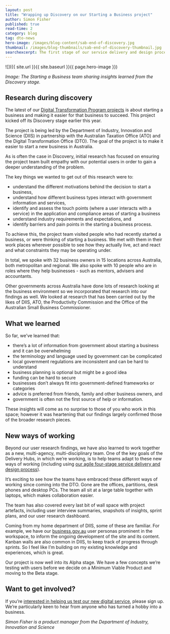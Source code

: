 ```yaml
---
layout: post
title: "Wrapping up Discovery on our Starting a Business project"
author: Simon Fisher
published: true
read-time: 2
category: blog
tag: dto-news
hero-image: /images/blog-content/sab-end-of-discovery.jpg
thumbnail: /images/blog-thumbnails/sab-end-of-discovery-thumbnail.jpg
searchexcerpt: The first stage of our service delivery and design process is Discovery, which is about finding out the real needs and problems faced by your users, and understanding the policy intent and technology constraints. In this post, Simon Fisher - Product Manager on the ‘Starting a Business’ transformation project - shares some of the team’s findings from their initial work.
---
```


![]({{ site.url }}{{ site.baseurl }}{{ page.hero-image }})

*Image: The Starting a Business team sharing insights learned from the Discovery stage.*

## Research during discovery

The latest of our [Digital Transformation Program projects](https://www.dto.gov.au/projects/) is about starting a business and making it easier for that business to succeed. This project kicked off its Discovery stage earlier this year.

The project is being led by the Department of Industry, Innovation and Science (DIIS) in partnership with the Australian Taxation Office (ATO) and the Digital Transformation Office (DTO). The goal of the project is to make it easier to start a new business in Australia.

As is often the case in Discovery, initial research has focused on ensuring the project team built empathy with our potential users in order to gain a deeper understanding of the problem.

The key things we wanted to get out of this research were to:

* understand the different motivations behind the decision to start a business,
* understand how different business types interact with government information and services,
* identify and assess the touch points (where a user interacts with a service) in the application and compliance areas of starting a business
* understand industry requirements and expectations, and
* identify barriers and pain points in the starting a business process.

To achieve this, the project team visited people who had recently started a business, or were thinking of starting a business. We met with them in their work places wherever possible to see how they actually live, act and react and what constraints they may be operating under.

In total, we spoke with 32 business owners in 15 locations across Australia, both metropolitan and regional. We also spoke with 10 people who are in roles where they help businesses - such as mentors, advisers and accountants.

Other governments across Australia have done lots of research looking at the business environment so we incorporated that research into our findings as well. We looked at research that has been carried out by the likes of DIIS, ATO, the Productivity Commission and the Office of the Australian Small Business Commissioner.

## What we learned

So far, we’ve learned that:

* there’s a lot of information from government about starting a business and it can be overwhelming
* the terminology and language used by government can be complicated
* local government regulations are inconsistent and can be hard to understand
* business planning is optional but might be a good idea
* funding can be hard to secure
* businesses don’t always fit into government-defined frameworks or categories
* advice is preferred from friends, family and other business owners, and
* government is often not the first source of help or information.

These insights will come as no surprise to those of you who work in this space; however it was heartening that our findings largely confirmed those of the broader research pieces. 

## New ways of working

Beyond our user research findings, we have also learned to work together as a new,  multi-agency, multi-disciplinary team. One of the key goals of the Delivery Hubs, in which we’re working, is to help teams adapt to these new ways of working (including using [our agile four-stage service delivery and design process](https://www.dto.gov.au/standard/service-design-and-delivery-process/)). 

It’s exciting to see how the teams have embraced these different ways of working since coming into the DTO. Gone are the offices, partitions, desk phones and desktop PCs. The team all sit at a large table together with laptops, which makes collaboration easier. 

The team has also covered every last bit of wall space with project artefacts, including user interview summaries, snapshots of insights, sprint plans, and our user research dashboard.
 
Coming from my home department of DIIS, some of these are familiar. For example, we have our [business.gov.au](http://business.gov.au/) user personas prominent in the workspace, to inform the ongoing development of the site and its content. Kanban walls are also common in DIIS, to keep track of progress through sprints. So I feel like I’m building on my existing knowledge and experiences, which is great.

Our project is now well into its Alpha stage. We have a few concepts we’re testing with users before we decide on a Minimum Viable Product and moving to the Beta stage.

## Want to get involved? 

If you’re [interested in helping us test our new digital service](https://www.surveymonkey.com/r/K8SHBTM), please sign up. We’re particularly keen to hear from anyone who has turned a hobby into a business.


*Simon Fisher is a product manager from the Department of Industry, Innovation and Science*

